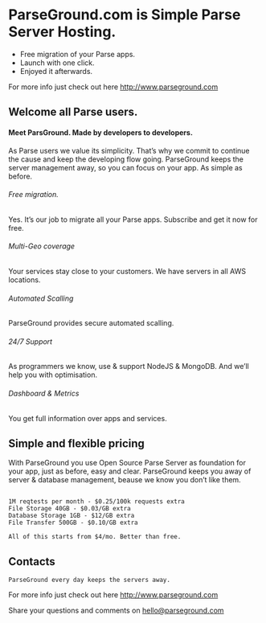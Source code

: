 # ParseGround.com is Simple Parse Server Hosting.

- Free migration of your Parse apps. 
- Launch with one click. 
- Enjoyed it afterwards.

For more info just check out here http://www.parseground.com

## Welcome all Parse users.

#### Meet ParsGround. Made by developers to developers.

As Parse users we value its simplicity. That’s why we commit to continue the cause and keep the developing flow going. ParseGround keeps the server management away, so you can focus on your app. As simple as before.

###### Free migration. 
Yes. It’s our job to migrate all your Parse apps. Subscribe and get it now for free.

###### Multi-Geo coverage
Your services stay close to your customers. We have servers in all AWS locations.

###### Automated Scalling
ParseGround provides secure automated scalling. 

###### 24/7 Support
As programmers we know, use & support NodeJS & MongoDB. And we’ll help you with optimisation. 

###### Dashboard & Metrics
You get full information over apps and services.

## Simple and flexible pricing

With ParseGround you use Open Source Parse Server as foundation for your app, just as before, easy and clear. ParseGround keeps you away of server & database management, beause we know you don’t like them.

```

1M reqtests per month - $0.25/100k requests extra
File Storage 40GB - $0.03/GB extra 
Database Storage 1GB - $12/GB extra
File Transfer 500GB - $0.10/GB extra

All of this starts from $4/mo. Better than free.

```

## Contacts
`ParseGround every day keeps the servers away.`

For more info just check out here http://www.parseground.com

Share your questions and comments on hello@parseground.com
